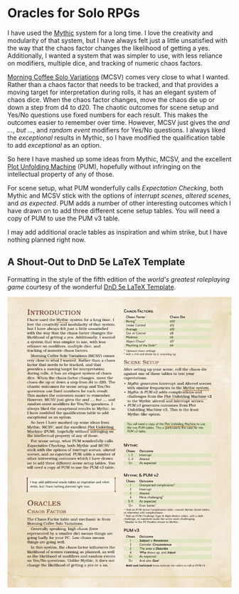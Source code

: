 # Oracles for Solo RPGs

I have used the [Mythic](https://www.wordmillgames.com/mythic-gme.html) system
for a long time. I love the creativity and modularity of that system, but I have
always felt just a little unsatisfied with the way that the chaos factor changes
the likelihood of getting a yes. Additionally, I wanted a system that was
simpler to use, with less reliance on modifiers, multiple dice, and tracking of
numeric chaos factors.

[Morning Coffee Solo
Variations](https://aleaiactandaest.blogspot.com/p/downloads.html) (MCSV) comes
very close to what I wanted. Rather than a chaos factor that needs to be
tracked, and that provides a moving target for interpretation during rolls, it
has an elegant system of chaos dice. When the chaos factor changes, move the
chaos die up or down a step from d4 to d20. The chaotic outcomes for scene setup
and Yes/No questions use fixed numbers for each result. This makes the outcomes
easier to remember over time. However, MCSV just gives the *and ...*, *but ...*,
and *random event* modifiers for Yes/No questions. I always liked the
*exceptional* results in Mythic, so I have modified the qualification table to
add *exceptional* as an option.

So here I have mashed up some ideas from Mythic, MCSV, and the excellent [Plot
Unfolding Machine](https://jeansenvaars.itch.io/plot-unfolding-machine) (PUM),
hopefully without infringing on the intellectual property of any of those.

For scene setup, what PUM wonderfully calls *Expectation Checking*, both Mythic
and MCSV stick with the options of *interrupt scenes*, *altered scenes*, and *as
expected*. PUM adds a number of other interesting outcomes which I have drawn on
to add three different scene setup tables. You will need a copy of PUM to use
the PUM v3 table.

I may add additional oracle tables as inspiration and whim strike, but I have
nothing planned right now.

## A Shout-Out to DnD 5e LaTeX Template

Formatting in the style of the fifth edition of the *world's greatest
roleplaying game* courtesy of the wonderful [DnD 5e LaTeX
Template](https://github.com/rpgtex/DND-5e-LaTeX-Template).

![Preview image of the first page from the PDF](./pg_1_preview.jpg)
